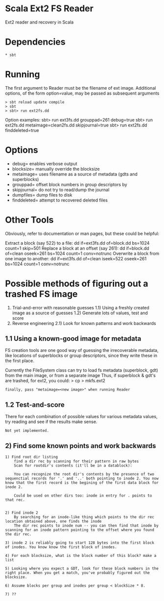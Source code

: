 # Scala Ext2 FS Reader

Ext2 reader and recovery in Scala

# Dependencies
	* sbt

# Running 
The first argument to Reader must be the filename of ext image.
Additional options, of the form option=value, may be passed as subsequent arguments

	> sbt reload update compile
	> sbt
	> sbt> run ext2fs.dd

Option examples:
	sbt> run ext3fs.dd grouppad=261 debug=true
	sbt> run ext2fs.dd metaimage=clean2fs.dd skipjournal=true
	sbt> run ext2fs.dd finddeleted=true

# Options

* debug=<boolean> enables verbose output
* blocksize=<num> manually override the blocksize
* metaimage=<filename> uses filename as a source of metadata (gdts and superblocks)
* grouppad=<num> offset block numbers in group descriptors by <num>
* skipjournal=<boolean> do not try to read/dump the journal
* dumpfiles=<boolean> dump files to disk
* finddeleted=<boolean> attempt to recovered deleted files

# Other Tools
Obviously, refer to documentation or man pages, but these could be helpful:

Extract a block (say 522) to a file:
	dd if=ext3fs.dd of=block.dd bs=1024 count=1 skip=501
Replace a block at an offset (say 261):
	dd if=block.dd of=clean oseek=261 bs=1024 count=1 conv=notrunc
Overwrite a block from one image to another: 
	dd if=ext3fs.dd of=clean iseek=522 oseek=261 bs=1024 count=1 conv=notrunc

# Possible methods of figuring out a trashed FS image

1) Trial-and-error with reasonable guesses
	1.1) Using a freshly created image as a source of guesses
	1.2) Generate lots of values, test and score
2) Reverse engineering
	2.1) Look for known patterns and work backwards


## 1.1 Using a known-good image for metadata

FS creation tools are one good way of guessing the irrecoverable metadata, like locations of superblocks or group descriptors, since they write these in the first place.

Currently the FileSystem class can try to load fs metadata (superblock, gdt) from the main image, or from a separate image 
	Thus, if superblock & gdt's are trashed, for ext2, you could:
	>	cp <bad image file> <new image file>
	>	mkfs.ext2 <new image>

	finally, pass "metaimage=<new image>" when running Reader

## 1.2 Test-and-score

There for each combination of possible values for various metadata values, try reading and see if the results make sense.

	Not yet implemented.

## 2) Find some known points and work backwards


	1) Find root dir listing 
		find a dir rec by scanning for their pattern in raw bytes
		Scan for rootdir's contents (it'll be in a datablock):

		You can recognize the root dir's contents by the presence of two sequenctial records for '.' and '..' both pointing to inode 2. You now know that the first record is the begining of the first data block for inode 2.

		Could be used on other dirs too: inode in entry for . points to that rec.


	2) Find inode 2
		By searching for an inode-like thing which points to the dir rec location obtained above, one finds the inode
		The dir rec points to inode num -- you can then find that inode by scanning for an inode pattern pointing to the offset where you found the dir rec.

	3) inode 2 is reliably going to start 128 bytes into the first block of inodes. You know know the first block of inodes.

	4) For each blocksize, what is the block number of this block? make a list

	5) Looking where you expect a GDT, look for these block numbers in the right place. When you get a match, you've probably figured out the blocksize.

	6) Assume blocks per group and inodes per group < blockSize * 8. 

	7) ??


